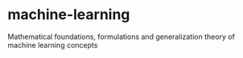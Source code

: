 # machine-learning
Mathematical foundations, formulations and generalization theory of machine learning concepts
